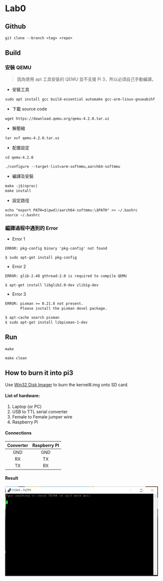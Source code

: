 Lab0
===
## Github
```
git clone --branch <tag> <repo>
```

## Build
### 安裝 QEMU 
> 因為使用 apt 工具安裝的 QEMU 並不支援 Pi 3，所以必須自己手動編譯。

- 安裝工具
```
sudo apt install gcc build-essential automake gcc-arm-linux-gnueabihf
```
- 下載 source code
```
wget https://download.qemu.org/qemu-4.2.0.tar.xz
```
- 解壓縮
```
tar xvf qemu-4.2.0.tar.xz
```
- 配置設定
```
cd qemu-4.2.0
```
```
./configure --target-list=arm-softmmu,aarch64-softmmu
```
- 編譯及安裝
```
make -j$(nproc)
make install
```
- 設定路徑
```
echo "export PATH=$(pwd)/aarch64-softmmu:\$PATH" >> ~/.bashrc
source ~/.bashrc
```

### 編譯過程中遇到的 Error
- Error 1
```
ERROR: pkg-config binary 'pkg-config' not found
```

```
$ sudo apt-get install pkg-config
```
- Error 2
```
ERROR: glib-2.48 gthread-2.0 is required to compile QEMU
```
```
$ apt-get install libglib2.0-dev zlib1g-dev
```
- Error 3
```
ERROR: pixman >= 0.21.8 not present.
       Please install the pixman devel package.
```
```
$ apt-cache search pixman
$ sudo apt-get install libpixman-1-dev
```

## Run
```
make
```
```
make clean
```

## How to burn it into pi3
Use [Win32 Disk Imager](https://sourceforge.net/projects/win32diskimager/) to burn the kernel8.img onto SD card.

#### List of hardware:
1. Laptop (or PC)
2. USB to TTL serial converter
3. Female to Female jumper wire
4. Raspberry Pi

#### Connections
| Converter | Raspberry PI | 
| :--------: | :--------: |
| GND     | GND    |
| RX     | TX    |
| TX     |  RX   |

#### Result
<img src="images/test_USB_to_TTL.png" width="600px;">